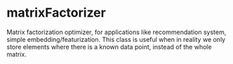 # matrixFactorizer
Matrix factorization optimizer, for applications like recommendation system, simple embedding/featurization. This class is useful when in reality we only store elements where there is a known data point, instead of the whole matrix.
